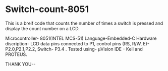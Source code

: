 # Switch-count-8051
This is a breif code that counts the number of times a switch is pressed and display the count number on a LCD.

Microcontroller- 8051(INTEL MCS-51)
Language-Embedded-C
Hardware discription- LCD data pins connected to P1, control pins (RS, R/W, E)- P2.0,P2.1,P2.2, Switch- P3.4 .
Tested using- µVision IDE - Keil and PROTEUS.

THANK YOU--
